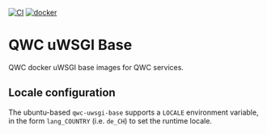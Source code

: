 [![CI](https://github.com/qwc-services/qwc-uwsgi-base/actions/workflows/uwsgi-base.yml/badge.svg)](https://github.com/qwc-services/qwc-uwsgi-base/actions)
[![docker](https://img.shields.io/docker/v/sourcepole/qwc-uwsgi-base?label=qwc-uwsgi-base%20image&sort=semver)](https://hub.docker.com/r/sourcepole/qwc-uwsgi-base)

QWC uWSGI Base
==============

QWC docker uWSGI base images for QWC services.

Locale configuration
--------------------

The ubuntu-based `qwc-uwsgi-base` supports a `LOCALE` environment variable, in the form `lang_COUNTRY` (i.e. `de_CH`) to set the runtime locale.

